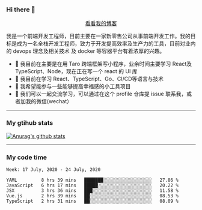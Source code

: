 ### Hi there 👋

<p align="center">
  <a href="https://real-jacket.github.io/">看看我的博客</a>
</p>

我是一个前端开发工程师，目前主要在一家新零售公司从事前端开发工作。我的目标是成为一名全栈开发工程师，致力于开发提高效率及生产力的工具，目前对业内的 devops 理念及相关技术 及 docker 等容器平台有着浓厚的兴趣。

- 🔭 我目前在主要是在用 Taro 跨端框架写小程序，业余时间主要学习 React及 TypeScript、Node，现在正在写一个 react 的 UI 库 
- 🌱 我目前在学习 React、TypeScript、Go、CI/CD等语言与技术
- 👯 我希望能参与一些能够提高幸福感的小工具项目
- 💬 我们可以一起交流学习，可以通过在这个 profile 仓库提 issue 联系我，或者加我的微信(wechat）

***

### My gtihub stats

[![Anurag's github stats](https://github-readme-stats.vercel.app/api?username=real-jacket)](https://github.com/anuraghazra/github-readme-stats)

***

### My code time

<!--START_SECTION:waka-->
```text
Week: 17 July, 2020 - 24 July, 2020

YAML         8 hrs 39 mins   ███████░░░░░░░░░░░░░░░░░░   27.86 % 
JavaScript   6 hrs 17 mins   █████░░░░░░░░░░░░░░░░░░░░   20.22 % 
JSX          3 hrs 36 mins   ███░░░░░░░░░░░░░░░░░░░░░░   11.58 % 
Vue.js       2 hrs 39 mins   ██░░░░░░░░░░░░░░░░░░░░░░░   08.53 % 
TypeScript   2 hrs 31 mins   ██░░░░░░░░░░░░░░░░░░░░░░░   08.09 %
```
<!--END_SECTION:waka-->

